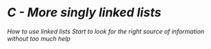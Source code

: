 # *C - More singly linked lists*

*How to use linked lists*
*Start to look for the right source of information without too much help*

